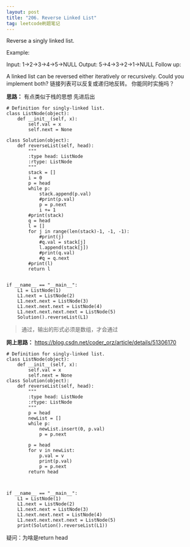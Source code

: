 ```yaml
---
layout: post
title: "206. Reverse Linked List"
tag: leetcode刷题笔记
---
```


Reverse a singly linked list.

Example:

Input: 1->2->3->4->5->NULL
Output: 5->4->3->2->1->NULL
Follow up:

A linked list can be reversed either iteratively or recursively. Could you implement both?
链接列表可以反复或递归地反转。 你能同时实施吗？

**思路：**
有点类似于栈的思想
先进后出

~~~
# Definition for singly-linked list.
class ListNode(object):
    def __init__(self, x):
        self.val = x
        self.next = None

class Solution(object):
    def reverseList(self, head):
        """
        :type head: ListNode
        :rtype: ListNode
        """
        stack = []
        i = 0
        p = head
        while p:
            stack.append(p.val)
            #print(p.val)
            p = p.next
            i += 1
        #print(stack)
        q = head
        l = []
        for j in range(len(stack)-1, -1, -1):
            #print(j)
            #q.val = stack[j]
            l.append(stack[j])
            #print(q.val)
            #q = q.next
        #print(l)
        return l


if __name__ == "__main__":
    L1 = ListNode(1)
    L1.next = ListNode(2)
    L1.next.next = ListNode(3)
    L1.next.next.next = ListNode(4)
    L1.next.next.next.next = ListNode(5)
    Solution().reverseList(L1)
~~~
>通过，输出的形式必须是数组，才会通过

**网上思路：**
<https://blog.csdn.net/coder_orz/article/details/51306170>

~~~
# Definition for singly-linked list.
class ListNode(object):
    def __init__(self, x):
        self.val = x
        self.next = None
class Solution(object):
    def reverseList(self, head):
        """
        :type head: ListNode
        :rtype: ListNode
        """
        p = head
        newList = []
        while p:
            newList.insert(0, p.val)
            p = p.next

        p = head
        for v in newList:
            p.val = v
            print(p.val)
            p = p.next
        return head



if __name__ == "__main__":
    L1 = ListNode(1)
    L1.next = ListNode(2)
    L1.next.next = ListNode(3)
    L1.next.next.next = ListNode(4)
    L1.next.next.next.next = ListNode(5)
    print(Solution().reverseList(L1))
~~~
疑问：为啥是return head

